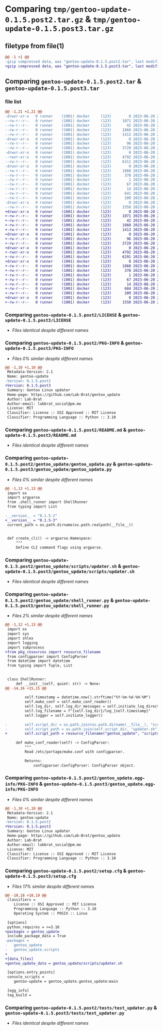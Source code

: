 # Comparing `tmp/gentoo-update-0.1.5.post2.tar.gz` & `tmp/gentoo-update-0.1.5.post3.tar.gz`

## filetype from file(1)

```diff
@@ -1 +1 @@
-gzip compressed data, was "gentoo-update-0.1.5.post2.tar", last modified: Tue Jun 20 20:35:13 2023, max compression
+gzip compressed data, was "gentoo-update-0.1.5.post3.tar", last modified: Tue Jun 20 21:05:29 2023, max compression
```

## Comparing `gentoo-update-0.1.5.post2.tar` & `gentoo-update-0.1.5.post3.tar`

### file list

```diff
@@ -1,21 +1,21 @@
-drwxr-xr-x   0 runner    (1001) docker     (123)        0 2023-06-20 20:35:13.922188 gentoo-update-0.1.5.post2/
--rw-r--r--   0 runner    (1001) docker     (123)     1071 2023-06-20 20:34:59.000000 gentoo-update-0.1.5.post2/LICENSE
--rw-r--r--   0 runner    (1001) docker     (123)       42 2023-06-20 20:34:59.000000 gentoo-update-0.1.5.post2/MANIFEST.in
--rw-r--r--   0 runner    (1001) docker     (123)     1860 2023-06-20 20:35:13.922188 gentoo-update-0.1.5.post2/PKG-INFO
--rw-r--r--   0 runner    (1001) docker     (123)     1413 2023-06-20 20:34:59.000000 gentoo-update-0.1.5.post2/README.md
-drwxr-xr-x   0 runner    (1001) docker     (123)        0 2023-06-20 20:35:13.922188 gentoo-update-0.1.5.post2/gentoo_update/
--rw-r--r--   0 runner    (1001) docker     (123)       96 2023-06-20 20:34:59.000000 gentoo-update-0.1.5.post2/gentoo_update/__init__.py
--rw-r--r--   0 runner    (1001) docker     (123)     3729 2023-06-20 20:34:59.000000 gentoo-update-0.1.5.post2/gentoo_update/gentoo_update.py
-drwxr-xr-x   0 runner    (1001) docker     (123)        0 2023-06-20 20:35:13.922188 gentoo-update-0.1.5.post2/gentoo_update/scripts/
--rwxr-xr-x   0 runner    (1001) docker     (123)     4792 2023-06-20 20:34:59.000000 gentoo-update-0.1.5.post2/gentoo_update/scripts/updater.sh
--rw-r--r--   0 runner    (1001) docker     (123)     6311 2023-06-20 20:34:59.000000 gentoo-update-0.1.5.post2/gentoo_update/shell_runner.py
-drwxr-xr-x   0 runner    (1001) docker     (123)        0 2023-06-20 20:35:13.922188 gentoo-update-0.1.5.post2/gentoo_update.egg-info/
--rw-r--r--   0 runner    (1001) docker     (123)     1860 2023-06-20 20:35:13.000000 gentoo-update-0.1.5.post2/gentoo_update.egg-info/PKG-INFO
--rw-r--r--   0 runner    (1001) docker     (123)      378 2023-06-20 20:35:13.000000 gentoo-update-0.1.5.post2/gentoo_update.egg-info/SOURCES.txt
--rw-r--r--   0 runner    (1001) docker     (123)        1 2023-06-20 20:35:13.000000 gentoo-update-0.1.5.post2/gentoo_update.egg-info/dependency_links.txt
--rw-r--r--   0 runner    (1001) docker     (123)       67 2023-06-20 20:35:13.000000 gentoo-update-0.1.5.post2/gentoo_update.egg-info/entry_points.txt
--rw-r--r--   0 runner    (1001) docker     (123)       14 2023-06-20 20:35:13.000000 gentoo-update-0.1.5.post2/gentoo_update.egg-info/top_level.txt
--rw-r--r--   0 runner    (1001) docker     (123)      641 2023-06-20 20:35:13.926188 gentoo-update-0.1.5.post2/setup.cfg
--rw-r--r--   0 runner    (1001) docker     (123)      109 2023-06-20 20:34:59.000000 gentoo-update-0.1.5.post2/setup.py
-drwxr-xr-x   0 runner    (1001) docker     (123)        0 2023-06-20 20:35:13.922188 gentoo-update-0.1.5.post2/tests/
--rw-r--r--   0 runner    (1001) docker     (123)     1550 2023-06-20 20:34:59.000000 gentoo-update-0.1.5.post2/tests/test_updater.py
+drwxr-xr-x   0 runner    (1001) docker     (123)        0 2023-06-20 21:05:29.988573 gentoo-update-0.1.5.post3/
+-rw-r--r--   0 runner    (1001) docker     (123)     1071 2023-06-20 21:05:16.000000 gentoo-update-0.1.5.post3/LICENSE
+-rw-r--r--   0 runner    (1001) docker     (123)       42 2023-06-20 21:05:16.000000 gentoo-update-0.1.5.post3/MANIFEST.in
+-rw-r--r--   0 runner    (1001) docker     (123)     1860 2023-06-20 21:05:29.988573 gentoo-update-0.1.5.post3/PKG-INFO
+-rw-r--r--   0 runner    (1001) docker     (123)     1413 2023-06-20 21:05:16.000000 gentoo-update-0.1.5.post3/README.md
+drwxr-xr-x   0 runner    (1001) docker     (123)        0 2023-06-20 21:05:29.988573 gentoo-update-0.1.5.post3/gentoo_update/
+-rw-r--r--   0 runner    (1001) docker     (123)       96 2023-06-20 21:05:16.000000 gentoo-update-0.1.5.post3/gentoo_update/__init__.py
+-rw-r--r--   0 runner    (1001) docker     (123)     3729 2023-06-20 21:05:16.000000 gentoo-update-0.1.5.post3/gentoo_update/gentoo_update.py
+drwxr-xr-x   0 runner    (1001) docker     (123)        0 2023-06-20 21:05:29.988573 gentoo-update-0.1.5.post3/gentoo_update/scripts/
+-rwxr-xr-x   0 runner    (1001) docker     (123)     4792 2023-06-20 21:05:16.000000 gentoo-update-0.1.5.post3/gentoo_update/scripts/updater.sh
+-rw-r--r--   0 runner    (1001) docker     (123)     6291 2023-06-20 21:05:16.000000 gentoo-update-0.1.5.post3/gentoo_update/shell_runner.py
+drwxr-xr-x   0 runner    (1001) docker     (123)        0 2023-06-20 21:05:29.988573 gentoo-update-0.1.5.post3/gentoo_update.egg-info/
+-rw-r--r--   0 runner    (1001) docker     (123)     1860 2023-06-20 21:05:29.000000 gentoo-update-0.1.5.post3/gentoo_update.egg-info/PKG-INFO
+-rw-r--r--   0 runner    (1001) docker     (123)      378 2023-06-20 21:05:29.000000 gentoo-update-0.1.5.post3/gentoo_update.egg-info/SOURCES.txt
+-rw-r--r--   0 runner    (1001) docker     (123)        1 2023-06-20 21:05:29.000000 gentoo-update-0.1.5.post3/gentoo_update.egg-info/dependency_links.txt
+-rw-r--r--   0 runner    (1001) docker     (123)       67 2023-06-20 21:05:29.000000 gentoo-update-0.1.5.post3/gentoo_update.egg-info/entry_points.txt
+-rw-r--r--   0 runner    (1001) docker     (123)       14 2023-06-20 21:05:29.000000 gentoo-update-0.1.5.post3/gentoo_update.egg-info/top_level.txt
+-rw-r--r--   0 runner    (1001) docker     (123)      684 2023-06-20 21:05:29.988573 gentoo-update-0.1.5.post3/setup.cfg
+-rw-r--r--   0 runner    (1001) docker     (123)      109 2023-06-20 21:05:16.000000 gentoo-update-0.1.5.post3/setup.py
+drwxr-xr-x   0 runner    (1001) docker     (123)        0 2023-06-20 21:05:29.988573 gentoo-update-0.1.5.post3/tests/
+-rw-r--r--   0 runner    (1001) docker     (123)     1550 2023-06-20 21:05:16.000000 gentoo-update-0.1.5.post3/tests/test_updater.py
```

### Comparing `gentoo-update-0.1.5.post2/LICENSE` & `gentoo-update-0.1.5.post3/LICENSE`

 * *Files identical despite different names*

### Comparing `gentoo-update-0.1.5.post2/PKG-INFO` & `gentoo-update-0.1.5.post3/PKG-INFO`

 * *Files 0% similar despite different names*

```diff
@@ -1,10 +1,10 @@
 Metadata-Version: 2.1
 Name: gentoo-update
-Version: 0.1.5.post2
+Version: 0.1.5.post3
 Summary: Gentoo Linux updater
 Home-page: https://github.com/Lab-Brat/gentoo_update
 Author: Lab-Brat
 Author-email: labbrat_social@pm.me
 License: MIT
 Classifier: License :: OSI Approved :: MIT License
 Classifier: Programming Language :: Python :: 3.10
```

### Comparing `gentoo-update-0.1.5.post2/README.md` & `gentoo-update-0.1.5.post3/README.md`

 * *Files identical despite different names*

### Comparing `gentoo-update-0.1.5.post2/gentoo_update/gentoo_update.py` & `gentoo-update-0.1.5.post3/gentoo_update/gentoo_update.py`

 * *Files 0% similar despite different names*

```diff
@@ -1,13 +1,13 @@
 import os
 import argparse
 from .shell_runner import ShellRunner
 from typing import List
 
-__version__ = "0.1.5-2"
+__version__ = "0.1.5-3"
 current_path = os.path.dirname(os.path.realpath(__file__))
 
 
 def create_cli() -> argparse.Namespace:
     """
     Define CLI command flags using argparse.
```

### Comparing `gentoo-update-0.1.5.post2/gentoo_update/scripts/updater.sh` & `gentoo-update-0.1.5.post3/gentoo_update/scripts/updater.sh`

 * *Files identical despite different names*

### Comparing `gentoo-update-0.1.5.post2/gentoo_update/shell_runner.py` & `gentoo-update-0.1.5.post3/gentoo_update/shell_runner.py`

 * *Files 2% similar despite different names*

```diff
@@ -1,12 +1,13 @@
 import os
 import sys
 import shlex
 import logging
 import subprocess
+from pkg_resources import resource_filename
 from configparser import ConfigParser
 from datetime import datetime
 from typing import Tuple, List
 
 
 class ShellRunner:
     def __init__(self, quiet: str) -> None:
@@ -14,16 +15,15 @@
 
         self.timestamp = datetime.now().strftime("%Y-%m-%d-%H-%M")
         self.make_conf = self.make_conf_reader()
         self.log_dir, self.log_dir_messages = self.initiate_log_directory()
         self.log_filename = f"{self.log_dir}/log_{self.timestamp}"
         self.logger = self.initiate_logger()
 
-        self.script_dir = os.path.join(os.path.dirname(__file__), "scripts")
-        self.script_path = os.path.join(self.script_dir, "updater.sh")
+        self.script_path = resource_filename("gentoo_update", "scripts/updater.sh")
 
     def make_conf_reader(self) -> ConfigParser:
         """
         Read /etc/portage/make.conf with configparser.
 
         Returns:
             configparser.ConfigParser: ConfigParser object.
```

### Comparing `gentoo-update-0.1.5.post2/gentoo_update.egg-info/PKG-INFO` & `gentoo-update-0.1.5.post3/gentoo_update.egg-info/PKG-INFO`

 * *Files 0% similar despite different names*

```diff
@@ -1,10 +1,10 @@
 Metadata-Version: 2.1
 Name: gentoo-update
-Version: 0.1.5.post2
+Version: 0.1.5.post3
 Summary: Gentoo Linux updater
 Home-page: https://github.com/Lab-Brat/gentoo_update
 Author: Lab-Brat
 Author-email: labbrat_social@pm.me
 License: MIT
 Classifier: License :: OSI Approved :: MIT License
 Classifier: Programming Language :: Python :: 3.10
```

### Comparing `gentoo-update-0.1.5.post2/setup.cfg` & `gentoo-update-0.1.5.post3/setup.cfg`

 * *Files 17% similar despite different names*

```diff
@@ -10,18 +10,19 @@
 classifiers = 
 	License :: OSI Approved :: MIT License
 	Programming Language :: Python :: 3.10
 	Operating System :: POSIX :: Linux
 
 [options]
 python_requires = >=3.10
+packages = gentoo_update
 include_package_data = True
-packages = 
-	gentoo_update
-	gentoo_update.scripts
+
+[data_files]
+gentoo_update_data = gentoo_update/scripts/updater.sh
 
 [options.entry_points]
 console_scripts = 
 	gentoo-update = gentoo_update.gentoo_update:main
 
 [egg_info]
 tag_build =
```

### Comparing `gentoo-update-0.1.5.post2/tests/test_updater.py` & `gentoo-update-0.1.5.post3/tests/test_updater.py`

 * *Files identical despite different names*

